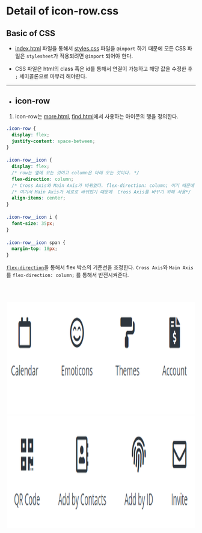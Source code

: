# Detail of icon-row.css

## Basic of CSS

- [index.html](https://github.com/dudwns9331/WebStudy/blob/master/kokoa-clone/Details/detail_html/index.md) 파일을 통해서 [styles.css](https://github.com/dudwns9331/WebStudy/blob/master/kokoa-clone/Details/detail_css/styles.md) 파일을 `@import` 하기 때문에 모든 CSS 파일은 `stylesheet`가 적용되려면 `@import` 되어야 한다.

- CSS 파일은 html의 class 혹은 id를 통해서 연결이 가능하고 해당 값을 수정한 후 `;` 세미콜론으로 마무리 해야한다.

---

- ## icon-row

1. icon-row는 [more.html](https://github.com/dudwns9331/WebStudy/blob/master/kokoa-clone/Details/detail_html/more.md), [find.html](https://github.com/dudwns9331/WebStudy/blob/master/kokoa-clone/Details/detail_html/find.md)에서 사용하는 아이콘의 행을 정의한다.

```css
.icon-row {
  display: flex;
  justify-content: space-between;
}

.icon-row__icon {
  display: flex;
  /* row는 옆에 오는 것이고 column은 아래 오는 것이다. */
  flex-direction: column;
  /* Cross Axis와 Main Axis가 바뀌었다. flex-direction: column; 이기 때문에 */
  /* 여기서 Main Axis가 세로로 바뀌었기 때문에  Cross Axis를 바꾸기 위해 사용*/
  align-items: center;
}

.icon-row__icon i {
  font-size: 35px;
}

.icon-row__icon span {
  margin-top: 18px;
}
```

[`flex-direction`](https://developer.mozilla.org/ko/docs/Web/CSS/flex-direction)을 통해서 flex 박스의 기준선을 조정한다. `Cross Axis`와 `Main Axis`를 `flex-direction: column;` 를 통해서 반전시켜준다.

<br/>
<br/>

<p align="center">
<img src="https://github.com/dudwns9331/WebStudy/blob/master/kokoa-clone/Details/images/icon-row-more.PNG" height="300px" width="500px">
<img src="https://github.com/dudwns9331/WebStudy/blob/master/kokoa-clone/Details/images/icon-row.PNG" height="300px" width="500px">
</p>
